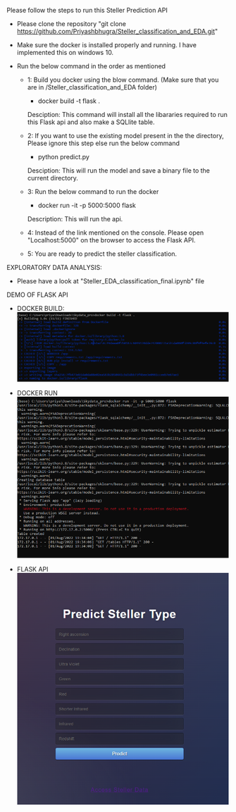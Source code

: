 Please follow the steps to run this Steller Prediction API
- Please clone the repository "git clone https://github.com/Priyashbhugra/Steller_classification_and_EDA.git"
- Make sure the docker is installed properly and running. I have implemented this on windows 10.
- Run the below command in the order as mentioned


    - 1:  Build you docker using the blow command. (Make sure that you are in /Steller_classification_and_EDA folder)
        - docker build -t flask .

        Desciption: This command will install all the libararies required to run this Flask api and also make a SQLlite table.

    - 2:  If you want to use the existing model present in the the directory, Please ignore this step else run the below command
        - python predict.py

        Desciption: This will run the model and save a binary file to the current directory.

    - 3: Run the below command to run the docker
        - docker run -it -p 5000:5000 flask

        Description: This will run the api.
    
    - 4: Instead of the link mentioned on the console. Please open "Localhost:5000" on the browser to access the Flask API.
    
    - 5: You are ready to predict the steller classification.




EXPLORATORY DATA ANALYSIS:

- Please have a look at "Steller_EDA_classification_final.ipynb" file



DEMO OF FLASK API

- DOCKER BUILD:
![Example 1](/images/docker_build.PNG)

- DOCKER RUN
![Example 1](/images/docker_run.PNG)

- FLASK API
![Example 1](/images/index.PNG)







    

